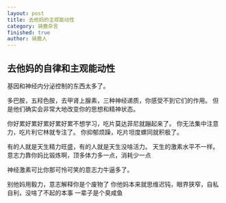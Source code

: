 ```yaml
---
layout: post
title: 去他妈的主观能动性
category: 骑鹿杂言
finished: true
author: 骑鹿人
---
```



## 去他妈的自律和主观能动性

基因和神经内分泌控制的东西太多了。

多巴胺，五羟色胺，去甲肾上腺素，三种神经递质，你感受不到它们的作用。
但是他们确实会非常大地改变你的思想和精神状态。

你好累好累好累好累好累不想学习，吃片莫达菲尼就蹦起来了。
你无法集中注意力，吃片利它林就专注了。
你抑郁烦躁，吃片坦度螺同就积极了。

有的人就是天生精力旺盛，有的人就是天生没啥活力。
天生的激素水平不一样。
意志力靠你妈比锻炼啊，顶多体力多一点，消耗少一点

神经激素可比你那可怜可笑的意志力牛逼多了。

别他妈用毅力，意志解释你是个废物了
你他妈本来就思维迟钝，眼界狭窄，自私自利，没啥了不起的本事
一辈子是个臭咸鱼

